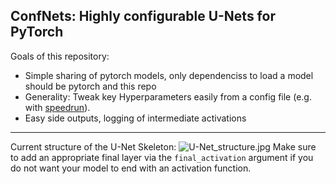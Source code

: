 ## ConfNets: Highly configurable U-Nets for PyTorch

Goals of this repository:
- Simple sharing of pytorch models, only dependenciss to load a model should be pytorch and this repo
- Generality: Tweak key Hyperparameters easily from a config file 
(e.g. with [speedrun](https://www.github.com/inferno-pytorch/speedrun)).
- Easy side outputs, logging of intermediate activations

---

Current structure of the U-Net Skeleton:
![U-Net_structure.jpg](images/U-Net_structure.jpg)
Make sure to add an appropriate final layer via the `final_activation` argument if you do not want your model 
to end with an activation function.
